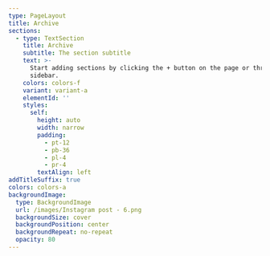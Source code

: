 ```yaml
---
type: PageLayout
title: Archive
sections:
  - type: TextSection
    title: Archive
    subtitle: The section subtitle
    text: >-
      Start adding sections by clicking the + button on the page or through the
      sidebar.
    colors: colors-f
    variant: variant-a
    elementId: ''
    styles:
      self:
        height: auto
        width: narrow
        padding:
          - pt-12
          - pb-36
          - pl-4
          - pr-4
        textAlign: left
addTitleSuffix: true
colors: colors-a
backgroundImage:
  type: BackgroundImage
  url: /images/Instagram post - 6.png
  backgroundSize: cover
  backgroundPosition: center
  backgroundRepeat: no-repeat
  opacity: 80
---
```


